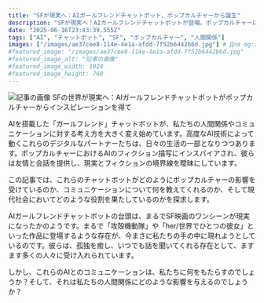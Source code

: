 ```yaml
---
title: "SFが現実へ：AIガールフレンドチャットボット、ポップカルチャーから誕生"
description: "SFが現実へ！AIガールフレンドチャットボットが登場。ポップカルチャーにインスパイアされたAIが、友情と会話を提供し、孤独を癒やす。人間関係への影響を探る。"
date: "2025-06-16T23:43:39.555Z"
tags: ["AI", "チャットボット", "SF", "ポップカルチャー", "人間関係"]
images: ["/images/ae37cee8-114e-4e1a-afdd-7f52b6442b6d.jpg"] # Для og:image
#featured_image: "/images/ae37cee8-114e-4e1a-afdd-7f52b6442b6d.jpg"
#featured_image_alt: "記事の画像"
#featured_image_width: 1024
#featured_image_height: 768
---
```

![記事の画像](/images/ae37cee8-114e-4e1a-afdd-7f52b6442b6d.jpg)
SFの世界が現実へ：AIガールフレンドチャットボットがポップカルチャーからインスピレーションを得て

AIを搭載した「ガールフレンド」チャットボットが、私たちの人間関係やコミュニケーションに対する考え方を大きく変え始めています。高度なAI技術によって動くこれらのデジタルなパートナーたちは、日々の生活の一部となりつつあります。ポップカルチャーにおけるAIのフィクション描写にインスパイアされ、彼らは友情と会話を提供し、現実とフィクションの境界線を曖昧にしています。

この記事では、これらのチャットボットがどのようにポップカルチャーの影響を受けているのか、コミュニケーションについて何を教えてくれるのか、そして現代社会においてどのような役割を果たしているのかを探求します。

AIガールフレンドチャットボットの台頭は、まるでSF映画のワンシーンが現実になったかのようです。まるで「攻殻機動隊」や「her/世界でひとつの彼女」といった作品に登場するような存在が、今まさに私たちの手の中に現れようとしているのです。彼らは、孤独を癒し、いつでも話を聞いてくれる存在として、ますます多くの人々に受け入れられています。

しかし、これらのAIとのコミュニケーションは、私たちに何をもたらすのでしょうか？そして、それは私たちの人間関係にどのような影響を与えるのでしょうか？
